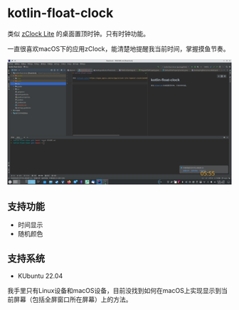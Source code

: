 # kotlin-float-clock

类似 [zClock Lite](https://apps.apple.com/us/app/zclock-lite-topmost-clock/id1489475245?mt=12) 的桌面置顶时钟。只有时钟功能。

一直很喜欢macOS下的应用zClock，能清楚地提醒我当前时间，掌握摸鱼节奏。

![preview](doc/preview.png)

## 支持功能

- 时间显示
- 随机颜色

## 支持系统

- KUbuntu 22.04

我手里只有Linux设备和macOS设备，目前没找到如何在macOS上实现显示到当前屏幕（包括全屏窗口所在屏幕）上的方法。
